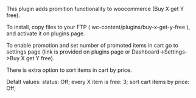 This plugin adds promition functionality to woocommerce (Buy X get Y free).

To install, copy files to your FTP ( wc-content/plugins/buy-x-get-y-free ), and activate it on plugins page.

To enable promotion and set number of promoted items in cart go to settings page (link is provided on plugins page or Dashboard->Settings->Buy X get Y free).

There is extra option to sort items in cart by price.

Defalt values: 
    status: Off; 
    every X item is free: 3; 
    sort cart items by price: Off; 
